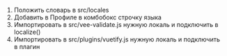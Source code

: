1. Положить словарь в src/locales
2. Добавить в Профиле в комбобокс строчку языка
3. Импортировать в src/vee-validate.js нужную локаль и подключить в localize()
4. Импортировать в src/plugins/vuetify.js нужную локаль и подключить в плагин
